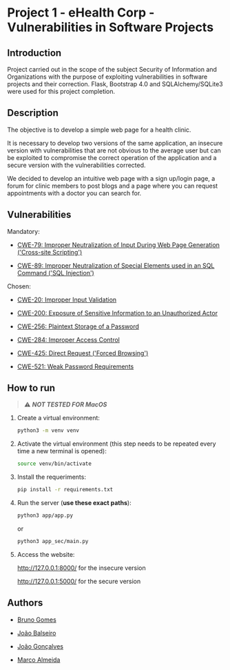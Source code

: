 # Project 1 - eHealth Corp - Vulnerabilities in Software Projects

## Introduction

Project carried out in the scope of the subject Security of Information and Organizations with the purpose of exploiting vulnerabilities in software projects and their correction. Flask, Bootstrap 4.0 and SQLAlchemy/SQLite3 were used for this project completion.

## Description

The objective is to develop a simple web page for a health clinic.

It is necessary to develop two versions of the same application, an insecure version with vulnerabilities that are not obvious to the average user but can be exploited to compromise the correct operation of the application and a secure version with the vulnerabilities corrected.

We decided to develop an intuitive web page with a sign up/login page, a forum for clinic members to post blogs and a page where you can request appointments with a doctor you can search for.

## Vulnerabilities

Mandatory:

- [CWE-79: Improper Neutralization of Input During Web Page Generation ('Cross-site Scripting')](https://cwe.mitre.org/data/definitions/79.html)

- [CWE-89: Improper Neutralization of Special Elements used in an SQL Command ('SQL Injection')](https://cwe.mitre.org/data/definitions/89.html)

Chosen:

- [CWE-20: Improper Input Validation](https://cwe.mitre.org/data/definitions/20.html)

- [CWE-200: Exposure of Sensitive Information to an Unauthorized Actor](https://cwe.mitre.org/data/definitions/200.html)

- [CWE-256: Plaintext Storage of a Password](https://cwe.mitre.org/data/definitions/256.html)

- [CWE-284: Improper Access Control](https://cwe.mitre.org/data/definitions/284.html)

- [CWE-425: Direct Request ('Forced Browsing')](https://cwe.mitre.org/data/definitions/425.html)

- [CWE-521: Weak Password Requirements](https://cwe.mitre.org/data/definitions/521.html)

## How to run

> :warning: ***NOT TESTED FOR MacOS***

1. Create a virtual environment:

    ```bash
    python3 -m venv venv
    ```

2. Activate the virtual environment (this step needs to be repeated every time a new terminal is opened):

    ```bash
    source venv/bin/activate
    ```

3. Install the requeriments:

    ```bash
    pip install -r requirements.txt
    ```

4. Run the server (**use these exact paths**):

    ```bash
    python3 app/app.py
    ```

    or

    ```bash
    python3 app_sec/main.py
    ```

5. Access the website:

    <http://127.0.0.1:8000/> for the insecure version

    <http://127.0.0.1:5000/> for the secure version

## Authors

- [Bruno Gomes](https://github.com/BrunoGomes22)

- [João Balseiro](https://github.com/Joao-Balseiro)

- [João Gonçalves](https://github.com/Joaomg001)

- [Marco Almeida](https://github.com/marco-almeida)
